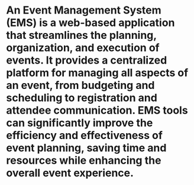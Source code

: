 # An Event Management System (EMS) is a web-based application that streamlines the planning, organization, and execution of events. It provides a centralized platform for managing all aspects of an event, from budgeting and scheduling to registration and attendee communication. EMS tools can significantly improve the efficiency and effectiveness of event planning, saving time and resources while enhancing the overall event experience.
